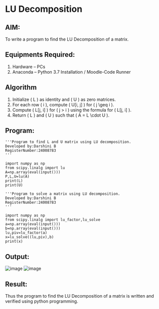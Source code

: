 # LU Decomposition 

## AIM:
To write a program to find the LU Decomposition of a matrix.

## Equipments Required:
1. Hardware – PCs
2. Anaconda – Python 3.7 Installation / Moodle-Code Runner

## Algorithm
1. Initialize \( L \) as identity and \( U \) as zero matrices.
2. For each row \( i \), compute \( U[i, j] \) for \( j \geq i \).
3. Compute \( L[j, i] \) for \( j > i \) using the formula for \( L[j, i] \).
4. Return \( L \) and \( U \) such that \( A = L \cdot U \).


## Program:
```
'''Program to find L and U matrix using LU decomposition.
Developed by:Darshini B 
RegisterNumber:24008783
'''

import numpy as np
from scipy.linalg import lu
A=np.array(eval(input()))
P,L,U=lu(A)
print(L)
print(U)

'''Program to solve a matrix using LU decomposition.
Developed by:Darshini B
RegisterNumber:24008783
'''

import numpy as np
from scipy.linalg import lu_factor,lu_solve
a=np.array(eval(input()))
b=np.array(eval(input()))
lu,piv=lu_factor(a)
x=lu_solve((lu,piv),b)
print(x)
```
## Output:
![image](https://github.com/user-attachments/assets/1e901939-cb6f-4d5a-a84b-b5b5d5677f1b)
![image](https://github.com/user-attachments/assets/df666c77-c62d-41e2-973e-7d224f22c409)


## Result:
Thus the program to find the LU Decomposition of a matrix is written and verified using python programming.

